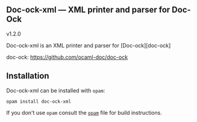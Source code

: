 Doc-ock-xml — XML printer and parser for Doc-Ock
------------------------------------------------
v1.2.0

Doc-ock-xml is an XML printer and parser for [Doc-ock][doc-ock]

doc-ock: https://github.com/ocaml-doc/doc-ock

## Installation

Doc-ock-xml can be installed with `opam`:

    opam install doc-ock-xml

If you don't use `opam` consult the [`opam`](opam) file for build instructions.



